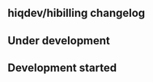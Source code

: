 hiqdev/hibilling changelog
--------------------------

## Under development


## Development started

